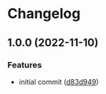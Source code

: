 # Changelog

## 1.0.0 (2022-11-10)


### Features

* initial commit ([d83d949](https://github.com/joshuaavalon/read-env-vars/commit/d83d94954dee468be50e4970aebc8ce1a6ab3ac0))
